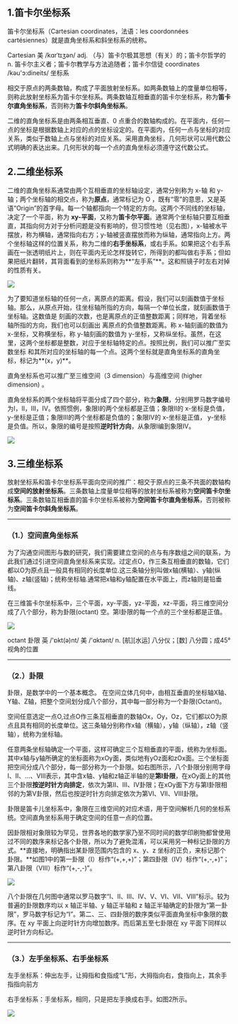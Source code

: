 ## 1.笛卡尔坐标系

笛卡尔坐标系（Cartesian coordinates，法语：les coordonnées cartésiennes）就是直角坐标系和斜坐标系的统称。

Cartesian 美 /kɑrˈtɪʒən/  adj. （与）笛卡尔极其思想（有关）的；笛卡尔哲学的 n. 笛卡尔主义者；笛卡尔教学与方法追随者；笛卡尔信徒
coordinates /kəu'ɔ:dineits/ 坐标系

相交于原点的两条数轴，构成了平面放射坐标系。如两条数轴上的度量单位相等，则称此放射坐标系为笛卡尔坐标系。两条数轴互相垂直的笛卡尔坐标系，称为**笛卡尔直角坐标系**，否则称为**笛卡尔斜角坐标系**。

二维的直角坐标系是由两条相互垂直、0 点重合的数轴构成的。在平面内，任何一点的坐标是根据数轴上对应的点的坐标设定的。在平面内，任何一点与坐标的对应关系，类似于数轴上点与坐标的对应关系。采用直角坐标，几何形状可以用代数公式明确的表达出来。几何形状的每一个点的直角坐标必须遵守这代数公式。

## 2.二维坐标系

二维的直角坐标系通常由两个互相垂直的坐标轴设定，通常分别称为 x-轴
和 y-轴；两个坐标轴的相交点，称为**原点**，通常标记为 O ，既有“零”的意思，又是英语“Origin”的首字母。每一个轴都指向一个特定的方向。这两个不同线的坐标轴，决定了一个平面，称为 **xy-平面**，又称为**笛卡尔平面**。通常两个坐标轴只要互相垂直，其指向何方对于分析问题是没有影响的，但习惯性地（见右图），x-轴被水平摆放，称为横轴，通常指向右方；y-轴被竖直摆放而称为纵轴，通常指向上方。两个坐标轴这样的位置关系，称为二维的**右手坐标系**，或右手系。如果把这个右手系画在一张透明纸片上，则在平面内无论怎样旋转它，所得到的都叫做右手系；但如果把纸片翻转，其背面看到的坐标系则称为**“左手系”**。这和照镜子时左右对掉的性质有关。

<img src='img/Cartesian.jpg' />

为了要知道坐标轴的任何一点，离原点的距离。假设，我们可以刻画数值于坐标轴。那么，从原点开始，往坐标轴所指的方向，每隔一个单位长度，就刻画数值于坐标轴。这数值是 刻画的次数，也是离原点的正值整数距离；同样地，背着坐标轴所指的方向，我们也可以刻画出 离原点的负值整数距离。称 x-轴刻画的数值为 x-坐标，又称横坐标，称 y-轴刻画的数值为 y-坐标，又称纵坐标。虽然，在这里，这两个坐标都是整数，对应于坐标轴特定的点。按照比例，我们可以推广至实数坐标 和其所对应的坐标轴的每一个点。这两个坐标就是直角坐标系的直角坐标，标记为**(x，y)**。

直角坐标系也可以推广至三维空间（3 dimension）与高维空间 (higher dimension) 。

直角坐标系的两个坐标轴将平面分成了四个部分，称为**象限**，分别用罗马数字编号为Ⅰ，Ⅱ，Ⅲ，Ⅳ。依照惯例，象限Ⅰ的两个坐标都是正值；象限Ⅱ的 x-坐标是负值， y-坐标是正值；象限Ⅲ的两个坐标都是负值的；象限Ⅳ的 x-坐标是正值， y-坐标是负值。所以，象限的编号是按照**逆时针方向**，从象限Ⅰ编到象限Ⅳ。

<img src='img/uniformMotion1.jpg' />

## 3.三维坐标系

放射坐标系和笛卡尔坐标系平面向空间的推广：相交于原点的三条不共面的数轴构成**空间的放射坐标系**。三条数轴上度量单位相等的放射坐标系被称为**空间笛卡尔坐标系**。三条数轴互相垂直的笛卡尔坐标系被称为**空间笛卡尔直角坐标系**，否则被称为**空间笛卡尔斜角坐标系**。

___
### （1.）空间直角坐标系

为了沟通空间图形与数的研究，我们需要建立空间的点与有序数组之间的联系，为此我们通过引进空间直角坐标系来实现。过定点O，作三条互相垂直的数轴，它们都以O为原点且一般具有相同的长度单位.这三条轴分别叫做x轴(横轴）、y轴(纵轴)、z轴(竖轴)；统称坐标轴.通常把x轴和y轴配置在水平面上，而z轴则是铅垂线。

在三维笛卡尔坐标系中，三个平面，xy-平面，yz-平面，xz-平面，将三维空间分成了八个部分，称为卦限(octant) 空。第Ⅰ卦限的每一个点的三个坐标都是正值。

<img src='img/ocatant.jpg' />

octant 卦限 英 /'ɒkt(ə)nt/  美 /'ɑktənt/ n. [航][水运] 八分仪；[数] 八分圆；成45°视角的位置

___
### （2.）卦限

卦限，是数学中的一个基本概念。
在空间立体几何中，由相互垂直的坐标轴X轴、Y轴、Z轴，把整个空间划分成八个部分，其中每一部分称为一个卦限(Octant)。

空间任意选定一点O,过点O作三条互相垂直的数轴Ox，Oy，Oz，它们都以O为原点且具有相同的长度单位。这三条轴分别称作x轴（横轴），y轴（纵轴），z轴（竖轴），统称为坐标轴。

任意两条坐标轴确定一个平面，这样可确定三个互相垂直的平面，统称为坐标面。其中x轴与y轴所确定的坐标面称为xOy面，类似地有yOz面和zOx面。三个坐标面把空间分成八个部分，每一部分称为一个卦限。如右图所示，八个卦限分别用字母Ⅰ、Ⅱ、...、Ⅷ表示，其中含x轴、y轴和z轴正半轴的是**第Ⅰ卦限**，在xOy面上的其他三个卦限**按逆时针方向排定**，依次为第Ⅱ、Ⅲ、Ⅳ卦限；在xOy面下方与第Ⅰ卦限相邻的为第Ⅴ卦限，然后也按逆时针方向排定依次为第Ⅵ、Ⅶ、Ⅷ卦限。

卦限是笛卡儿坐标系中，象限在三维空间的对应术语，用于空间解析几何的坐标系统。空间直角坐标系用于确定空间的任意一点的位置。

因卦限相对象限较为罕见，世界各地的数学家乃至不同时间的数学印刷物都曾使用过不同的数序来标记各个卦限，所以为了避免混淆，可以采用另一种标记卦限的方式。**直接地，明确指出某卦限范围内包含的 x、y、z 坐标的正负，来标记那个卦限。**如图1中的第一卦限（I）标作“(+,+,+)”；第四卦限（IV）标作“(+,-,+)”；第八卦限（Ⅷ）标作“(+,-,-)”。

<img src='img/gx.png' />

八个卦限在几何图中通常以罗马数字“I、II、III、IV、V、VI、VII、VIII”标示。较为普遍的卦限数序均以 x 轴正半轴、y 轴正半轴和 z 轴正半轴确定的卦限为“第一卦限”，罗马数字标记为“I”。第二、三、四卦限的数序类似平面直角坐标中象限的数序。在 xy 平面上向逆时针方向增加数序。而后第五至七卦限在 xy 平面下同样以逆时针方向标记。

___
### （3.）左手坐标系、右手坐标系

左手坐标系：伸出左手，让拇指和食指成“L”形，大拇指向右，食指向上，其余手指指向前方

右手坐标系：手坐标系，相同，只是把左手换成右手。如图2所示。

<img src='img/Cartesian2.jpg' />
